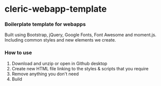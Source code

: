 # cleric-webapp-template

### Boilerplate template for webapps

Built using Bootstrap, jQuery, Google Fonts, Font Awesome and moment.js. Including common styles and new elements we create.

### How to use 
1. Download and unzip or open in Github desktop
2. Create new HTML file linking to the styles & scripts that you require 
3. Remove anything you don't need
4. Build 

